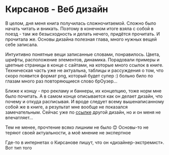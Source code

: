 # Кирсанов - Веб дизайн
В целом, дня меня книга получилась сложночитаемой. Сложно было начать читать и вникать. Поэтому в конечном итоге взяла с собой в поезд - там же безысходность и делать нечего, придётся прочитать. И прочитала же. Основы дизайна полезная глава, много нужных вещей себе записала.  

Интуитивно понятные вещи записанные словами, понравилось. Цвета, шрифты, расположение элементов, динамика. Порадовали примеры и цветные страницы в конце с сайтами, на которые много ссылок в книге. Техническая часть уже 
не актуальна, таблицы и рассуждения о том, что скоро появится формат png, который будет супер :) больно било по глазам много раз повторяющиеся слово брОузер...  
 
Ближе к концу - про рекламу и баннеры, их концепцию, тоже норм мне было почитать. А в самом конце описывается как он делает дизайн, что почему и откуда расписывая. И вроде следует всему вышенаписанному собой же в книге, а результат мне вообще не показался замечательным. Сейчас уже по [ссылке](http://www.kirsanov.com/logos.html) другой дизайн, но и он меня не впечатляет...  

Тем не менее, прочтение всяко лишним не было 😊 Основы-то не теряют своей актуальности, а моё мнение не экспертное

Где-то в интернетах о Кирсанове пишут, что он «дизайнер-экстремист». Вот тип того
